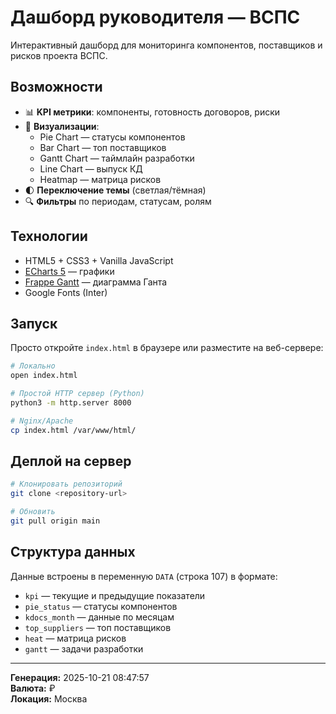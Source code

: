 # Дашборд руководителя — ВСПС

Интерактивный дашборд для мониторинга компонентов, поставщиков и рисков проекта ВСПС.

## Возможности

- 📊 **KPI метрики**: компоненты, готовность договоров, риски
- 🎨 **Визуализации**: 
  - Pie Chart — статусы компонентов
  - Bar Chart — топ поставщиков
  - Gantt Chart — таймлайн разработки
  - Line Chart — выпуск КД
  - Heatmap — матрица рисков
- 🌓 **Переключение темы** (светлая/тёмная)
- 🔍 **Фильтры** по периодам, статусам, ролям

## Технологии

- HTML5 + CSS3 + Vanilla JavaScript
- [ECharts 5](https://echarts.apache.org/) — графики
- [Frappe Gantt](https://frappe.io/gantt) — диаграмма Ганта
- Google Fonts (Inter)

## Запуск

Просто откройте `index.html` в браузере или разместите на веб-сервере:

```bash
# Локально
open index.html

# Простой HTTP сервер (Python)
python3 -m http.server 8000

# Nginx/Apache
cp index.html /var/www/html/
```

## Деплой на сервер

```bash
# Клонировать репозиторий
git clone <repository-url>

# Обновить
git pull origin main
```

## Структура данных

Данные встроены в переменную `DATA` (строка 107) в формате:
- `kpi` — текущие и предыдущие показатели
- `pie_status` — статусы компонентов
- `kdocs_month` — данные по месяцам
- `top_suppliers` — топ поставщиков
- `heat` — матрица рисков
- `gantt` — задачи разработки

---

**Генерация:** 2025-10-21 08:47:57  
**Валюта:** ₽  
**Локация:** Москва

